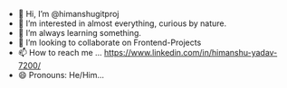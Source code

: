 - 👋 Hi, I’m @himanshugitproj
- 👀 I’m interested in almost everything, curious by nature.
- 🌱 I’m always learning something.
- 💞️ I’m looking to collaborate on Frontend-Projects
- 📫 How to reach me ...
     https://www.linkedin.com/in/himanshu-yadav-7200/
- 😄 Pronouns: He/Him...


<!---
himanshugitproj/himanshugitproj is a ✨ special ✨ repository because its `README.md` (this file) appears on your GitHub profile.
You can click the Preview link to take a look at your changes.
--->
